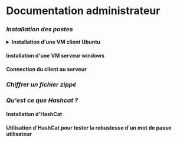 # Documentation administrateur

### *Installation des postes*
<details>
<summary><strong> Installation d'une VM client Ubuntu </strong></summary>

  
  * Choisir l'OS et la version souhaitée.
 
![x](https://i.imgur.com/6WUTuYD.png)


![Y](https://i.imgur.com/IINxXgi.png)


 * Definition des ressources à allouer
   

![z](https://i.imgur.com/KR0v3Bd.png)


 * Determination de l'espace de stockage
   

   ![A](https://i.imgur.com/PSlvETM.png)


 * Configuration de la VM

   ![B](https://i.imgur.com/UHpwtwR.png)

 * Choisir l'image du disque (ISO)

   ![B](https://i.imgur.com/vbcgBsZ.png)

   ![C](https://i.imgur.com/oqviOma.png)

  * Installation de l'OS

    ![D](https://i.imgur.com/kzYhoKF.png) 

  * Prise en compte des preferences
    
   ![H](https://i.imgur.com/EujujhN.png)

  * Effacer tout contenu du disque pour installer l’OS

    ![G](https://i.imgur.com/0VnvBi9.png)

  *  Création de l’utilisateur (Le mot de passe servivra pour toute confirmation admin)

   ![G](https://i.imgur.com/HM5Zfup.png)

    
</details>

#### Installation d'une VM serveur windows

#### Connection du client au serveur

### *Chiffrer un fichier zippé*

### *Qu'est ce que Hashcat ?*

#### Installation d'HashCat

#### Utilisation d'HashCat pour tester la robustesse d'un mot de passe utilisateur
